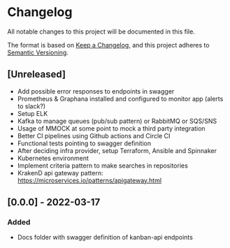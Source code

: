 # Changelog

All notable changes to this project will be documented in this file.

The format is based on [Keep a Changelog](https://keepachangelog.com/en/1.0.0/),
and this project adheres to [Semantic Versioning](https://semver.org/spec/v2.0.0.html).

## [Unreleased]

- Add possible error responses to endpoints in swagger
- Prometheus & Graphana installed and configured to monitor app (alerts to slack?)
- Setup ELK
- Kafka to manage queues (pub/sub pattern) or RabbitMQ or SQS/SNS
- Usage of MMOCK at some point to mock a third party integration
- Better CI pipelines using Github actions and Circle CI
- Functional tests pointing to swagger definition
- After deciding infra provider, setup Terraform, Ansible and Spinnaker
- Kubernetes environment
- Implement criteria pattern to make searches in repositories
- KrakenD api gateway pattern: https://microservices.io/patterns/apigateway.html

## [0.0.0] - 2022-03-17

### Added

- Docs folder with swagger definition of kanban-api endpoints
